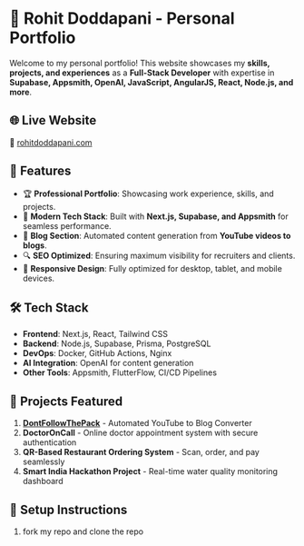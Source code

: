 # 🚀 Rohit Doddapani - Personal Portfolio

Welcome to my personal portfolio! This website showcases my **skills, projects, and experiences** as a **Full-Stack Developer** with expertise in **Supabase, Appsmith, OpenAI, JavaScript, AngularJS, React, Node.js, and more**.

## 🌐 Live Website
🔗 [rohitdoddapani.com](https://rohitdoddapani.com)

## 📂 Features
- 🏆 **Professional Portfolio**: Showcasing work experience, skills, and projects.
- 🚀 **Modern Tech Stack**: Built with **Next.js, Supabase, and Appsmith** for seamless performance.
- 📝 **Blog Section**: Automated content generation from **YouTube videos to blogs**.
- 🔍 **SEO Optimized**: Ensuring maximum visibility for recruiters and clients.
- 🎨 **Responsive Design**: Fully optimized for desktop, tablet, and mobile devices.

## 🛠 Tech Stack
- **Frontend**: Next.js, React, Tailwind CSS
- **Backend**: Node.js, Supabase, Prisma, PostgreSQL
- **DevOps**: Docker, GitHub Actions, Nginx
- **AI Integration**: OpenAI for content generation
- **Other Tools**: Appsmith, FlutterFlow, CI/CD Pipelines

## 📌 Projects Featured
1. **[DontFollowThePack](https://dontfollowthepack.com)** - Automated YouTube to Blog Converter
2. **DoctorOnCall** - Online doctor appointment system with secure authentication
3. **QR-Based Restaurant Ordering System** - Scan, order, and pay seamlessly
4. **Smart India Hackathon Project** - Real-time water quality monitoring dashboard

## 🚀 Setup Instructions
1. fork my repo and clone the repo